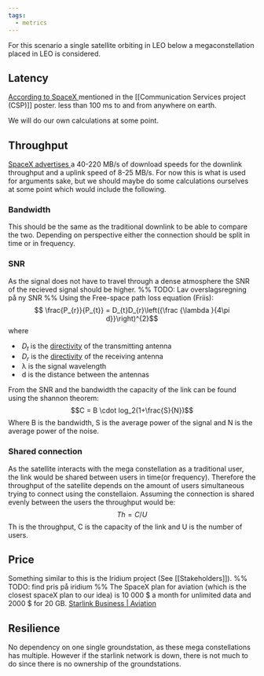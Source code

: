 ```yaml
---
tags:
  - metrics
---
```


For this scenario a single satellite orbiting in LEO below a megaconstellation placed in LEO is considered. 

## Latency

[According to SpaceX ](https://www.nasa.gov/wp-content/uploads/2024/07/sxs-spacex.png) mentioned in the [[Communication Services project (CSP)]] poster. less than 100 ms to and from anywhere on earth. 

We will do our own calculations at some point. 


## Throughput 

[SpaceX advertises ](https://www.starlink.com/business/aviation)a 40-220 MB/s of download speeds for the downlink throughput and a uplink speed of 8-25 MB/s. 
For now this is what is used for arguments sake, but we should maybe do some calculations ourselves at some point which would include the following. 
### Bandwidth
This should be the same as the traditional downlink to be able to compare the two. Depending on perspective either the connection should be split in time or in frequency. 

### SNR
As the signal does not have to travel through a dense atmosphere the SNR of the recieved signal should be higher. 
%% TODO: Lav overslagsregning på ny SNR %%
Using the Free-space path loss equation (Friis): 
$$ \frac{P_{r}}{P_{t}} = D_{t}D_{r}\left({\frac {\lambda }{4\pi d}}\right)^{2}$$
where

-  $D_{t}$ is the [directivity](https://en.wikipedia.org/wiki/Directivity "Directivity") of the transmitting antenna
-  $D_r$ is the [directivity](https://en.wikipedia.org/wiki/Directivity "Directivity") of the receiving antenna
-  λ is the signal wavelength
-  d is the distance between the antennas




From the SNR and the bandwidth the capacity of the link can be found using the shannon theorem: 
$$C = B \cdot log_2(1+\frac{S}{N})$$
Where B is the bandwidth, S is the average power of the signal and N is the average power of the noise. 



### Shared connection

As the satellite interacts with the mega constellation as a traditional user, the link would be shared between users in time(or frequency). Therefore the throughput of the satellite depends on the amount of users simultaneous trying to connect using the constellaion. 
Assuming the connection is shared evenly between the users the throughput would be: 
 $$Th = C/U$$
 Th is the throughput, C is the capacity of the link and U is the number of users. 



## Price 

Something similar to this is the Iridium project (See [[Stakeholders]]). 
%% TODO: find pris på iridium %%
The SpaceX plan for aviation (which is the closest spaceX plan to our idea) is 10 000 $ a month for unlimited data and 2000 $ for 20 GB.
 [Starlink Business | Aviation](https://www.starlink.com/business/aviation)
 
## Resilience 
No dependency on one single groundstation, as these mega constellations has multiple. 
However if the starlink network is down, there is not much to do since there is no ownership of the groundstations. 
